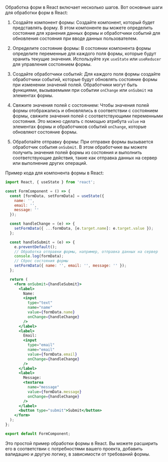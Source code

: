 Обработка форм в React включает несколько шагов. Вот основные шаги для обработки форм в React:

1. Создайте компонент формы:
   Создайте компонент, который будет представлять форму. В этом компоненте вы можете определить состояние для хранения данных формы и обработчики событий для обновления состояния при вводе данных пользователем.

2. Определите состояние формы:
   В состоянии компонента формы определите переменные для каждого поля формы, которые будут хранить текущие значения. Используйте хук `useState` или `useReducer` для управления состоянием формы.

3. Создайте обработчики событий:
   Для каждого поля формы создайте обработчики событий, которые будут обновлять состояние формы при изменении значений полей. Обработчики могут быть функциями, вызываемыми при событии `onChange` или `onSubmit` на элементах формы.

4. Свяжите значения полей с состоянием:
   Чтобы значения полей формы отображались и обновлялись в соответствии с состоянием формы, свяжите значения полей с соответствующими переменными состояния. Это можно сделать с помощью атрибута `value` на элементах формы и обработчиков событий `onChange`, которые обновляют состояние формы.

5. Обработайте отправку формы:
   При отправке формы вызывается обработчик события `onSubmit`. В этом обработчике вы можете получить значения полей формы из состояния и выполнить соответствующие действия, такие как отправка данных на сервер или выполнение других операций.

Пример кода для компонента формы в React:

```jsx
import React, { useState } from 'react';

const FormComponent = () => {
  const [formData, setFormData] = useState({
    name: '',
    email: '',
    message: ''
  });

  const handleChange = (e) => {
    setFormData({ ...formData, [e.target.name]: e.target.value });
  };

  const handleSubmit = (e) => {
    e.preventDefault();
    // Обработка отправки формы, например, отправка данных на сервер
    console.log(formData);
    // Сброс состояния формы
    setFormData({ name: '', email: '', message: '' });
  };

  return (
    <form onSubmit={handleSubmit}>
      <label>
        Name:
        <input
          type="text"
          name="name"
          value={formData.name}
          onChange={handleChange}
        />
      </label>
      <label>
        Email:
        <input
          type="email"
          name="email"
          value={formData.email}
          onChange={handleChange}
        />
      </label>
      <label>
        Message:
        <textarea
          name="message"
          value={formData.message}
          onChange={handleChange}
        />
      </label>
      <button type="submit">Submit</button>
    </form>
  );
};

export default FormComponent;
```

Это простой пример обработки формы в React. Вы можете расширить его в соответствии с потребностями вашего проекта, добавить валидацию и другую логику, в зависимости от требований формы.